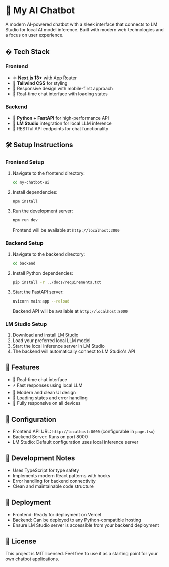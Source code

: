 # 🧠 My AI Chatbot

A modern AI-powered chatbot with a sleek interface that connects to LM Studio for local AI model inference. Built with modern web technologies and a focus on user experience.

## � Tech Stack

### Frontend
- ⚛️ **Next.js 13+** with App Router
- 💅 **Tailwind CSS** for styling
- 📱 Responsive design with mobile-first approach
- 🔄 Real-time chat interface with loading states

### Backend
- 🐍 **Python + FastAPI** for high-performance API
- 🤖 **LM Studio** integration for local LLM inference
- 🔌 RESTful API endpoints for chat functionality

## 🛠️ Setup Instructions

### Frontend Setup
1. Navigate to the frontend directory:
   ```bash
   cd my-chatbot-ui
   ```
2. Install dependencies:
   ```bash
   npm install
   ```
3. Run the development server:
   ```bash
   npm run dev
   ```
   Frontend will be available at `http://localhost:3000`

### Backend Setup
1. Navigate to the backend directory:
   ```bash
   cd backend
   ```
2. Install Python dependencies:
   ```bash
   pip install -r ../docs/requirements.txt
   ```
3. Start the FastAPI server:
   ```bash
   uvicorn main:app --reload
   ```
   Backend API will be available at `http://localhost:8000`

### LM Studio Setup
1. Download and install [LM Studio](https://lmstudio.ai/)
2. Load your preferred local LLM model
3. Start the local inference server in LM Studio
4. The backend will automatically connect to LM Studio's API

## 🎯 Features
- 💬 Real-time chat interface
- ⚡️ Fast responses using local LLM
- 🎨 Modern and clean UI design
- 🔄 Loading states and error handling
- 📱 Fully responsive on all devices

## 🔧 Configuration
- Frontend API URL: `http://localhost:8000` (configurable in `page.tsx`)
- Backend Server: Runs on port 8000
- LM Studio: Default configuration uses local inference server

## 📝 Development Notes
- Uses TypeScript for type safety
- Implements modern React patterns with hooks
- Error handling for backend connectivity
- Clean and maintainable code structure

## 🚀 Deployment
- Frontend: Ready for deployment on Vercel
- Backend: Can be deployed to any Python-compatible hosting
- Ensure LM Studio server is accessible from your backend deployment

## 📄 License
This project is MIT licensed. Feel free to use it as a starting point for your own chatbot applications.
